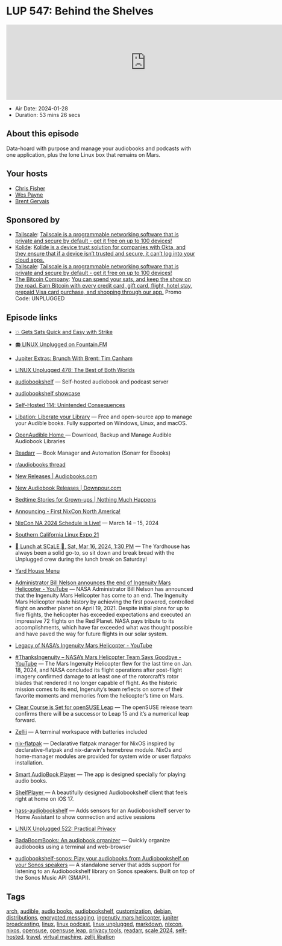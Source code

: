 # LUP 547: Behind the Shelves

<iframe src="https://player.fireside.fm/v2/RUkczH-V+aNHVd5Qc?theme=dark" width="740" height="200" frameborder="0" scrolling="no"></iframe>

* Air Date: 2024-01-28
* Duration: 53 mins 26 secs

## About this episode

Data-hoard with purpose and manage your audiobooks and podcasts with one application, plus the lone Linux box that remains on Mars.

## Your hosts
* [Chris Fisher](https://linuxunplugged.com/hosts/chrislas)
* [Wes Payne](https://linuxunplugged.com/hosts/wes)
* [Brent Gervais](https://linuxunplugged.com/hosts/brent)

## Sponsored by

  * [Tailscale](http://tailscale.com/linuxunplugged): [Tailscale is a programmable networking software that is private and secure by default - get it free on up to 100 devices!](http://tailscale.com/linuxunplugged)
  * [Kolide](https://kolide.com/unplugged): [Kolide is a device trust solution for companies with Okta, and they ensure that if a device isn’t trusted and secure, it can’t log into your cloud apps.](https://kolide.com/unplugged)
  * [Tailscale](http://tailscale.com/linuxunplugged): [Tailscale is a programmable networking software that is private and secure by default - get it free on up to 100 devices!](http://tailscale.com/linuxunplugged)
  * [The Bitcoin Company](https://app.thebitcoincompany.com/signup?ref=UNPLUGGED): [You can spend your sats, and keep the show on the road. Earn Bitcoin with every credit card, gift card, flight, hotel stay, prepaid Visa card purchase, and shopping through our app.](https://app.thebitcoincompany.com/signup?ref=UNPLUGGED) Promo Code: UNPLUGGED



## Episode links

  * [💥 Gets Sats Quick and Easy with Strike](https://strike.me/ "💥 Gets Sats Quick and Easy with Strike")
  * [📻 LINUX Unplugged on Fountain.FM](https://www.fountain.fm/show/dWiuBeqpDSM86AwXRXov "📻 LINUX Unplugged on Fountain.FM")
  * [Jupiter Extras: Brunch With Brent: Tim Canham ](https://extras.show/87 "Jupiter Extras: Brunch With Brent: Tim Canham
")

  * [LINUX Unplugged 478: The Best of Both Worlds](https://linuxunplugged.com/478 "LINUX Unplugged 478: The Best of Both Worlds")
  * [audiobookshelf](https://www.audiobookshelf.org/ "audiobookshelf") — Self-hosted audiobook and podcast server
  * [audiobookshelf showcase](https://www.audiobookshelf.org/showcase "audiobookshelf showcase")
  * [Self-Hosted 114: Unintended Consequences](https://selfhosted.show/114 "Self-Hosted 114: Unintended Consequences")
  * [Libation: Liberate your Library](https://getlibation.com/ "Libation: Liberate your Library") — Free and open-source app to manage your Audible books. Fully supported on Windows, Linux, and macOS.
  * [OpenAudible Home ](https://openaudible.org/ "OpenAudible Home ") — Download, Backup and Manage Audible Audiobook Libraries
  * [Readarr](https://github.com/Readarr/Readarr "Readarr") — Book Manager and Automation (Sonarr for Ebooks)
  * [r/audiobooks thread](https://www.reddit.com/r/audiobooks/comments/11epzv7/comment/jahsr86/ "r/audiobooks thread")
  * [New Releases | Audiobooks.com](https://www.audiobooks.com/browse/booklists/this-weeks-top-releases "New Releases | Audiobooks.com")
  * [New Audiobook Releases | Downpour.com](https://www.downpour.com/new-titles "New Audiobook Releases | Downpour.com")
  * [Bedtime Stories for Grown-ups | Nothing Much Happens](https://www.nothingmuchhappens.com/ "Bedtime Stories for Grown-ups | Nothing Much Happens")
  * [Announcing - First NixCon North America!](https://discourse.nixos.org/t/announcing-first-nixcon-north-america/35874 "Announcing - First NixCon North America!")
  * [NixCon NA 2024 Schedule is Live!](https://2024-na.nixcon.org/talks/ "NixCon NA 2024 Schedule is Live!") — March 14 – 15, 2024 
  * [Southern California Linux Expo 21](https://www.socallinuxexpo.org/scale/21x "Southern California Linux Expo 21")
  * [🍔 Lunch at SCaLE 🍇, Sat, Mar 16, 2024, 1:30 PM](https://www.meetup.com/jupiterbroadcasting/events/298780542 "🍔 Lunch at SCaLE 🍇, Sat, Mar 16, 2024, 1:30 PM") — The Yardhouse has always been a solid go-to, so sit down and break bread with the Unplugged crew during the lunch break on Saturday!
  * [Yard House Menu](https://www.yardhouse.com/menu/starters/apps?setRestaurant=8307&cmpid=br:yh_ag:ie_ch:dry_ca:YHGMB_sn:gmb_gt:pasadena-ca-8307_pl:menu_rd:1006 "Yard House Menu")
  * [Administrator Bill Nelson announces the end of Ingenuity Mars Helicopter - YouTube](https://www.youtube.com/watch?v=hW5akI5Rnyg "Administrator Bill Nelson announces the end of Ingenuity Mars Helicopter - YouTube") — NASA Administrator Bill Nelson has announced that the Ingenuity Mars Helicopter has come to an end. The Ingenuity Mars Helicopter made history by achieving the first powered, controlled flight on another planet on April 19, 2021. Despite initial plans for up to five flights, the helicopter has exceeded expectations and executed an impressive 72 flights on the Red Planet. NASA pays tribute to its accomplishments, which have far exceeded what was thought possible and have paved the way for future flights in our solar system.
  * [Legacy of NASA’s Ingenuity Mars Helicopter - YouTube](https://www.youtube.com/watch?v=qMbHE_VXI-8 "Legacy of NASA’s Ingenuity Mars Helicopter - YouTube")
  * [#ThanksIngenuity – NASA’s Mars Helicopter Team Says Goodbye - YouTube](https://www.youtube.com/watch?v=raOA2MX-XLQ "#ThanksIngenuity – NASA’s Mars Helicopter Team Says Goodbye - YouTube") — The Mars Ingenuity Helicopter flew for the last time on Jan. 18, 2024, and NASA concluded its flight operations after post-flight imagery confirmed damage to at least one of the rotorcraft’s rotor blades that rendered it no longer capable of flight. As the historic mission comes to its end, Ingenuity’s team reflects on some of their favorite moments and memories from the helicopter’s time on Mars.
  * [Clear Course is Set for openSUSE Leap](https://news.opensuse.org/2024/01/15/clear-course-is-set-for-os-leap/ "Clear Course is Set for openSUSE Leap") — The openSUSE release team confirms there will be a successor to Leap 15 and it’s a numerical leap forward.
  * [Zellij](https://zellij.dev/ "Zellij") — A terminal workspace with batteries included
  * [nix-flatpak](https://github.com/gmodena/nix-flatpak "nix-flatpak") — Declarative flatpak manager for NixOS inspired by declarative-flatpak and nix-darwin's homebrew module. NixOs and home-manager modules are provided for system wide or user flatpaks installation.
  * [Smart AudioBook Player](https://play.google.com/store/apps/details?id=ak.alizandro.smartaudiobookplayer&hl=en_US&gl=US "Smart AudioBook Player") — The app is designed specially for playing audio books.
  * [ShelfPlayer ](https://github.com/rasmuslos/ShelfPlayer "ShelfPlayer ") — A beautifully designed Audiobookshelf client that feels right at home on iOS 17.
  * [hass-audiobookshelf](https://github.com/wolffshots/hass-audiobookshelf "hass-audiobookshelf") — Adds sensors for an Audiobookshelf server to Home Assistant to show connection and active sessions
  * [LINUX Unplugged 522: Practical Privacy](https://linuxunplugged.com/522 "LINUX Unplugged 522: Practical Privacy")
  * [BadaBoomBooks: An audiobook organizer](https://github.com/WirlyWirly/BadaBoomBooks "BadaBoomBooks: An audiobook organizer") — Quickly organize audiobooks using a terminal and web-browser 
  * [audiobookshelf-sonos: Play your audiobooks from Audiobookshelf on your Sonos speakers](https://github.com/jmt-gh/audiobookshelf-sonos "audiobookshelf-sonos: Play your audiobooks from Audiobookshelf on your Sonos speakers") — A standalone server that adds support for listening to an Audiobookshelf library on Sonos speakers. Built on top of the Sonos Music API (SMAPI).



## Tags

[arch](https://linuxunplugged.com/tags/arch), [audible](https://linuxunplugged.com/tags/audible), [audio books](https://linuxunplugged.com/tags/audio%20books), [audiobookshelf](https://linuxunplugged.com/tags/audiobookshelf), [customization](https://linuxunplugged.com/tags/customization), [debian](https://linuxunplugged.com/tags/debian), [distributions](https://linuxunplugged.com/tags/distributions), [encrypted messaging](https://linuxunplugged.com/tags/encrypted%20messaging), [ingenutiy mars helicopter](https://linuxunplugged.com/tags/ingenutiy%20mars%20helicopter), [jupiter broadcasting](https://linuxunplugged.com/tags/jupiter%20broadcasting), [linux](https://linuxunplugged.com/tags/linux), [linux podcast](https://linuxunplugged.com/tags/linux%20podcast), [linux unplugged](https://linuxunplugged.com/tags/linux%20unplugged), [markdown](https://linuxunplugged.com/tags/markdown), [nixcon](https://linuxunplugged.com/tags/nixcon), [nixos](https://linuxunplugged.com/tags/nixos), [opensuse](https://linuxunplugged.com/tags/opensuse), [opensuse leap](https://linuxunplugged.com/tags/opensuse%20leap), [privacy tools](https://linuxunplugged.com/tags/privacy%20tools), [readarr](https://linuxunplugged.com/tags/readarr), [scale 2024](https://linuxunplugged.com/tags/scale%202024), [self-hosted](https://linuxunplugged.com/tags/self-hosted), [travel](https://linuxunplugged.com/tags/travel), [virtual machine](https://linuxunplugged.com/tags/virtual%20machine), [zellij libation](https://linuxunplugged.com/tags/zellij%20libation)